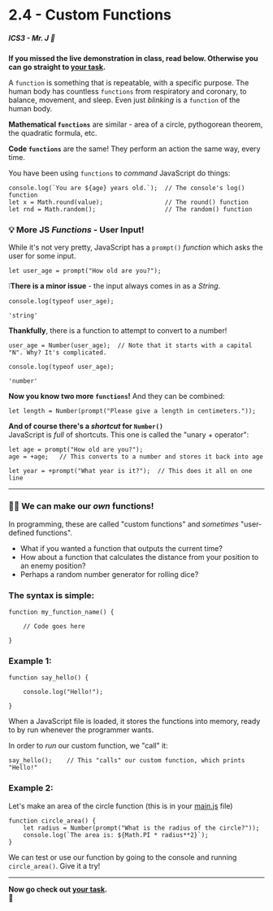 # 2.4 - Custom Functions

##### ICS3 - Mr. J 🐧

**If you missed the live demonstration in class, read below. Otherwise you can go straight to [your task](./YOUR_TASK.md).**

A `function` is something that is repeatable, with a specific purpose. The human body has countless `functions` from respiratory and coronary, to balance, movement, and sleep. Even just _blinking_ is a `function` of the human body.

**Mathematical `functions`** are similar - area of a circle, pythogorean theorem, the quadratic formula, etc.

**Code `functions`** are the same! They perform an action the same way, every time.

You have been using `functions` to _command_ JavaScript do things:
```JS
console.log(`You are ${age} years old.`);  // The console's log() function
let x = Math.round(value);                 // The round() function
let rnd = Math.random();                   // The random() function
```

### 💡 More JS _Functions_ - User Input!

While it's not very pretty, JavaScript has a `prompt()` _function_ which asks the user for some input.

```JS
let user_age = prompt("How old are you?");
```

❕**There is a minor issue** - the input always comes in as a _String_.
```JS
console.log(typeof user_age);

'string'
```

**Thankfully**, there is a function to attempt to convert to a number!
```JS
user_age = Number(user_age);  // Note that it starts with a capital "N". Why? It's complicated.

console.log(typeof user_age);

'number'
```

**Now you know two more `functions`!** And they can be combined:
```JS
let length = Number(prompt("Please give a length in centimeters."));
```

**And of course there's a _shortcut_ for `Number()`**  
JavaScript is _full_ of shortcuts. This one is called the "unary + operator":
```JS
let age = prompt("How old are you?");
age = +age;   // This converts to a number and stores it back into age

let year = +prompt("What year is it?");  // This does it all on one line
```

---

### 🙌🏻 We can make our _own_ functions!

In programming, these are called "custom functions" and _sometimes_ "user-defined functions".

- What if you wanted a function that outputs the current time?
- How about a function that calculates the distance from your position to an enemy position?
- Perhaps a random number generator for rolling dice?

### The syntax is simple:
```JS
function my_function_name() {

    // Code goes here

}
```

### Example 1:
```JS
function say_hello() {

    console.log("Hello!");

}
```

When a JavaScript file is loaded, it stores the functions into memory, ready to by run whenever the programmer wants.

In order to _run_ our custom function, we "call" it:
```JS
say_hello();    // This "calls" our custom function, which prints "Hello!"
```

### Example 2:
Let's make an area of the circle function (this is in your [main.js](./main.js) file)
```JS
function circle_area() {
    let radius = Number(prompt("What is the radius of the circle?"));
    console.log(`The area is: ${Math.PI * radius**2}`);
}
```

We can test or use our function by going to the console and running `circle_area()`. Give it a try!


---

**Now go check out [your task](./YOUR_TASK.md).**
<br>
🐧
